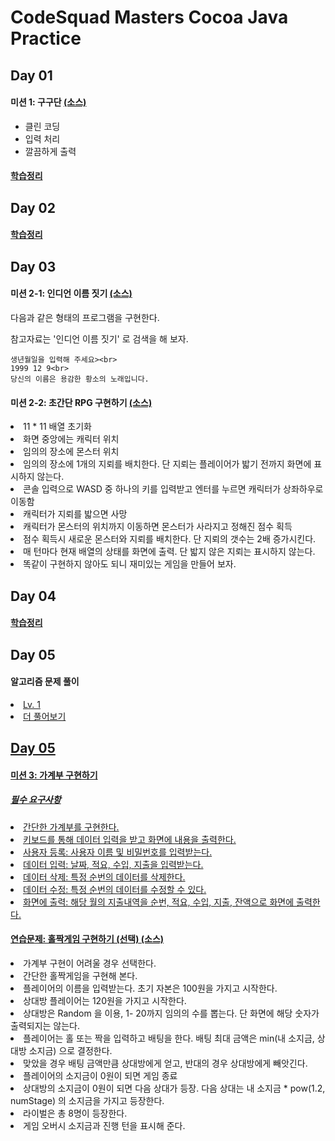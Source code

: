 <h1>CodeSquad Masters Cocoa Java Practice</h1>

<h2>Day 01</h2>

<h4>미션 1: 구구단 <a href="https://github.com/ehdrhelr/codesquad-cocoa-java/blob/master/src/day01/Gugudan.java">(소스)</a></h4>
<ul>
<li>클린 코딩</li>
<li>입력 처리</li>
<li>깔끔하게 출력</li>
</ul>

<h4><a href="https://github.com/ehdrhelr/codesquad-cocoa-java/blob/master/src/day01/Summary.md">학습정리</a></h4>

<h2>Day 02</h2>

<h4><a href="https://www.notion.so/day02-b5c7d3b0fa2846d2a5214550f0d43093">학습정리</a><h4>


<h2>Day 03</h>
<h4>미션 2-1: 인디언 이름 짓기 <a href="https://github.com/ehdrhelr/codesquad-cocoa-java/tree/master/src/day03/indianNaming">(소스)</a></h4>

다음과 같은 형태의 프로그램을 구현한다.

참고자료는 '인디언 이름 짓기' 로 검색을 해 보자.

    생년월일을 입력해 주세요><br>
    1999 12 9<br>
    당신의 이름은 용감한 황소의 노래입니다.
    
<h4>미션 2-2: 초간단 RPG 구현하기 <a href="https://github.com/ehdrhelr/codesquad-cocoa-java/tree/master/src/day03/rpg">(소스)</a></h4>
<li>11 * 11 배열 초기화</li>
<li>화면 중앙에는 캐릭터 위치</li>
<li>임의의 장소에 몬스터 위치</li>
<li>임의의 장소에 1개의 지뢰를 배치한다. 단 지뢰는 플레이어가 밟기 전까지 화면에 표시하지 않는다.</li>
<li>콘솔 입력으로 WASD 중 하나의 키를 입력받고 엔터를 누르면 캐릭터가 상좌하우로 이동함</li>
<li>캐릭터가 지뢰를 밟으면 사망</li>
<li>캐릭터가 몬스터의 위치까지 이동하면 몬스터가 사라지고 정해진 점수 획득</li>
<li>점수 획득시 새로운 몬스터와 지뢰를 배치한다. 단 지뢰의 갯수는 2배 증가시킨다.</li>
<li>매 턴마다 현재 배열의 상태를 화면에 출력. 단 밟지 않은 지뢰는 표시하지 않는다.</li>
<li>똑같이 구현하지 않아도 되니 재미있는 게임을 만들어 보자.</li>

<h2>Day 04</h2>
<h4><a href="https://www.notion.so/day04-7a0d25758f3d4b759f5e25c878992d69">학습정리</a></h4>

<h2>Day 05</h2>
<h4>알고리즘 문제 풀이</h4>
<li><a href="https://github.com/ehdrhelr/codesquad-cocoa-java/tree/master/src/day05/lv1">Lv. 1</a></li>
<li><a href="https://github.com/ehdrhelr/codesquad-cocoa-java/tree/master/src/day05/more1">더 풀어보기</li>

<h2>Day 05</h2>
<h4>미션 3: 가계부 구현하기</h3>
<h5>필수 요구사항</h5>

<li>간단한 가계부를 구현한다.</li>
<li>키보드를 통해 데이터 입력을 받고 화면에 내용을 출력한다.</li>
<li>사용자 등록: 사용자 이름 및 비밀번호를 입력받는다.</li>
<li>데이터 입력: 날짜, 적요, 수입, 지출을 입력받는다.</li>
<li>데이터 삭제: 특정 순번의 데이터를 삭제한다.</li>
<li>데이터 수정: 특정 순번의 데이터를 수정할 수 있다.</li>
<li>화면에 출력: 해당 월의 지출내역을 순번, 적요, 수입, 지출, 잔액으로 화면에 출력한다.</li>

<h4>연습문제: 홀짝게임 구현하기 (선택) <a href="https://github.com/ehdrhelr/codesquad-cocoa-java/tree/master/src/day06/game">(소스)</a></h4>

<li>가계부 구현이 어려울 경우 선택한다.</li>
<li>간단한 홀짝게임을 구현해 본다.</li>
<li>플레이어의 이름을 입력받는다. 초기 자본은 100원을 가지고 시작한다.</li>
<li>상대방 플레이어는 120원을 가지고 시작한다.</li>
<li>상대방은 Random 을 이용, 1- 20까지 임의의 수를 뽑는다. 단 화면에 해당 숫자가 출력되지는 않는다.</li>
<li>플레이어는 홀 또는 짝을 입력하고 배팅을 한다. 배팅 최대 금액은 min(내 소지금, 상대방 소지금) 으로 결정한다.</li>
<li>맞았을 경우 배팅 금액만큼 상대방에게 얻고, 반대의 경우 상대방에게 빼앗긴다.</li>
<li>플레이어의 소지금이 0원이 되면 게임 종료</li>
<li>상대방의 소지금이 0원이 되면 다음 상대가 등장. 다음 상대는 내 소지금 * pow(1.2, numStage) 의 소지금을 가지고 등장한다.</li>
<li>라이벌은 총 8명이 등장한다.</li>
<li>게임 오버시 소지금과 진행 턴을 표시해 준다.</li>